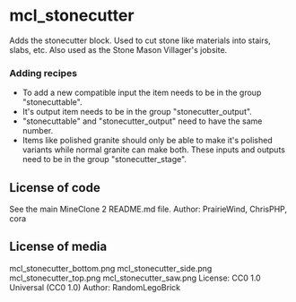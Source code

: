 mcl_stonecutter
===============
Adds the stonecutter block. Used to cut stone like materials into stairs, slabs, etc. Also used as the Stone Mason Villager's jobsite.

### Adding recipes

* To add a new compatible input the item needs to be in the group "stonecuttable".
* It's output item needs to be in the group "stonecutter_output".
* "stonecuttable" and "stonecutter_output" need to have the same number.
* Items like polished granite should only be able to make it's polished variants
while normal granite can make both. These inputs and outputs need to be in the group 
 "stonecutter_stage".

License of code
---------------
See the main MineClone 2 README.md file.
Author: PrairieWind, ChrisPHP, cora

License of media
----------------
mcl_stonecutter_bottom.png
mcl_stonecutter_side.png
mcl_stonecutter_top.png
mcl_stonecutter_saw.png
License: CC0 1.0 Universal (CC0 1.0)
Author: RandomLegoBrick
